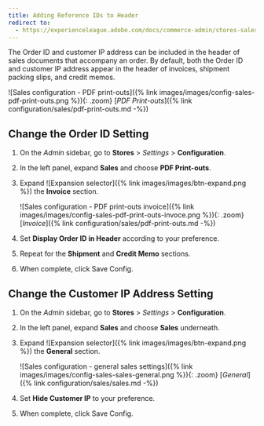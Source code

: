 ```yaml
---
title: Adding Reference IDs to Header
redirect to:
  - https://experienceleague.adobe.com/docs/commerce-admin/stores-sales/site-store/sales-documents.html
---
```


The Order ID and customer IP address can be included in the header of sales documents that accompany an order. By default, both the Order ID and customer IP address appear in the header of invoices, shipment packing slips, and credit memos.

![Sales configuration - PDF print-outs]({% link images/images/config-sales-pdf-print-outs.png %}){: .zoom}
 [_PDF Print-outs_]({% link configuration/sales/pdf-print-outs.md -%})

## Change the Order ID Setting

1. On the _Admin_ sidebar, go to **Stores** > _Settings_ > **Configuration**.

1. In the left panel, expand **Sales** and choose **PDF Print-outs**.

1. Expand ![Expansion selector]({% link images/images/btn-expand.png %}) the **Invoice** section.

    ![Sales configuration - PDF print-outs invoice]({% link images/images/config-sales-pdf-print-outs-invoce.png %}){: .zoom}
    [_Invoice_]({% link configuration/sales/pdf-print-outs.md -%})

1. Set **Display Order ID in Header** according to your preference.

1. Repeat for the **Shipment** and **Credit Memo** sections.

1. When complete, click <span class="btn">Save Config</span>.

## Change the Customer IP Address Setting

1. On the _Admin_ sidebar, go to **Stores** > _Settings_ > **Configuration**.

1. In the left panel, expand **Sales** and choose **Sales** underneath.

1. Expand ![Expansion selector]({% link images/images/btn-expand.png %}) the **General** section.

    ![Sales configuration - general sales settings]({% link images/images/config-sales-sales-general.png %}){: .zoom}
    [_General_]({% link configuration/sales/sales.md -%})

1. Set **Hide Customer IP** to your preference.

1. When complete, click <span class="btn">Save Config</span>.
